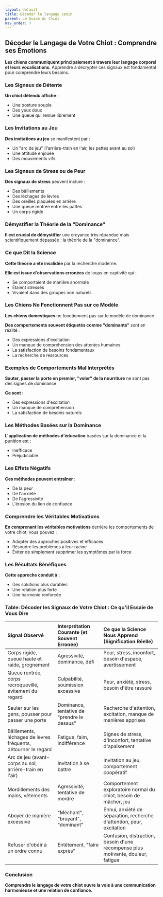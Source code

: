 ```yaml
---
layout: default
title: Décoder le langage canin
parent: Le Guide du Chiot
nav_order: 7
---
```


## **Décoder le Langage de Votre Chiot : Comprendre ses Émotions**

**Les chiens communiquent principalement à travers leur langage corporel et leurs vocalisations.** Apprendre à décrypter ces signaux est fondamental pour comprendre leurs besoins.

### **Les Signaux de Détente**

**Un chiot détendu affiche** :
- Une posture souple
- Des yeux doux
- Une queue qui remue librement

### **Les Invitations au Jeu**

**Des invitations au jeu** se manifestent par :
- Un "arc de jeu" (l'arrière-train en l'air, les pattes avant au sol)
- Une attitude enjouée
- Des mouvements vifs

### **Les Signaux de Stress ou de Peur**

**Des signaux de stress** peuvent inclure :
- Des bâillements
- Des léchages de lèvres
- Des oreilles plaquées en arrière
- Une queue rentrée entre les pattes
- Un corps rigide

### **Démystifier la Théorie de la "Dominance"**

**Il est crucial de démystifier** une croyance très répandue mais scientifiquement dépassée : la théorie de la "dominance".

### **Ce que Dit la Science**

**Cette théorie a été invalidée** par la recherche moderne.

**Elle est issue d'observations erronées** de loups en captivité qui :
- Se comportaient de manière anormale
- Étaient stressés
- Vivaient dans des groupes non naturels

### **Les Chiens Ne Fonctionnent Pas sur ce Modèle**

**Les chiens domestiques** ne fonctionnent pas sur le modèle de dominance.

**Des comportements souvent étiquetés comme "dominants"** sont en réalité :
- Des expressions d'excitation
- Un manque de compréhension des attentes humaines
- La satisfaction de besoins fondamentaux
- La recherche de ressources

### **Exemples de Comportements Mal Interprétés**

**Sauter, passer la porte en premier, "voler" de la nourriture** ne sont pas des signes de dominance.

**Ce sont** :
- Des expressions d'excitation
- Un manque de compréhension
- La satisfaction de besoins naturels

### **Les Méthodes Basées sur la Dominance**

**L'application de méthodes d'éducation** basées sur la dominance et la punition est :
- Inefficace
- Préjudiciable

### **Les Effets Négatifs**

**Ces méthodes peuvent entraîner** :
- De la peur
- De l'anxiété
- De l'agressivité
- L'érosion du lien de confiance

### **Comprendre les Véritables Motivations**

**En comprenant les véritables motivations** derrière les comportements de votre chiot, vous pouvez :
- Adopter des approches positives et efficaces
- Résoudre les problèmes à leur racine
- Éviter de simplement supprimer les symptômes par la force

### **Les Résultats Bénéfiques**

**Cette approche conduit à** :
- Des solutions plus durables
- Une relation plus forte
- Une harmonie renforcée

### **Table: Décoder les Signaux de Votre Chiot : Ce qu'il Essaie de Vous Dire**

| Signal Observé | Interprétation Courante (et Souvent Erronée) | Ce que la Science Nous Apprend (Signification Réelle) |
| :--- | :--- | :--- |
| Corps rigide, queue haute et raide, grognement | Agressivité, dominance, défi | Peur, stress, inconfort, besoin d'espace, avertissement |
| Queue rentrée, corps recroquevillé, évitement du regard | Culpabilité, soumission excessive | Peur, anxiété, stress, besoin d'être rassuré |
| Sauter sur les gens, pousser pour passer une porte | Dominance, tentative de "prendre le dessus" | Recherche d'attention, excitation, manque de manières apprises |
| Bâillements, léchages de lèvres fréquents, détourner le regard | Fatigue, faim, indifférence | Signes de stress, d'inconfort, tentative d'apaisement |
| Arc de jeu (avant-corps au sol, arrière-train en l'air) | Invitation à se battre | Invitation au jeu, comportement coopératif |
| Mordillements des mains, vêtements | Agressivité, tentative de mordre | Comportement exploratoire normal du chiot, besoin de mâcher, jeu |
| Aboyer de manière excessive | "Méchant", "bruyant", "dominant" | Ennui, anxiété de séparation, recherche d'attention, peur, excitation |
| Refuser d'obéir à un ordre connu | Entêtement, "faire exprès" | Confusion, distraction, besoin d'une récompense plus motivante, douleur, fatigue |

### **Conclusion**

**Comprendre le langage de votre chiot ouvre la voie à une communication harmonieuse et une relation de confiance.** 

